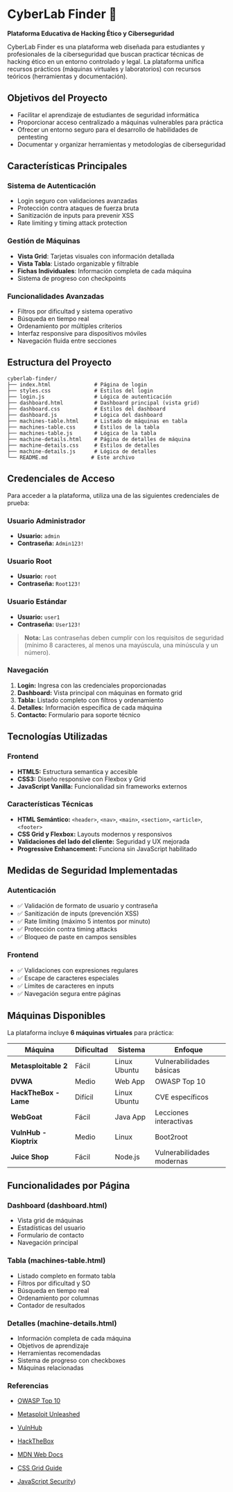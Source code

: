 # CyberLab Finder 🔐

**Plataforma Educativa de Hacking Ético y Ciberseguridad**

CyberLab Finder es una plataforma web diseñada para estudiantes y profesionales de la ciberseguridad que buscan practicar técnicas de hacking ético en un entorno controlado y legal. La plataforma unifica recursos prácticos (máquinas virtuales y laboratorios) con recursos teóricos (herramientas y documentación).

##  Objetivos del Proyecto

- Facilitar el aprendizaje de estudiantes de seguridad informática
- Proporcionar acceso centralizado a máquinas vulnerables para práctica
- Ofrecer un entorno seguro para el desarrollo de habilidades de pentesting
- Documentar y organizar herramientas y metodologías de ciberseguridad

##  Características Principales

### Sistema de Autenticación
- Login seguro con validaciones avanzadas
- Protección contra ataques de fuerza bruta
- Sanitización de inputs para prevenir XSS
- Rate limiting y timing attack protection

###  Gestión de Máquinas
- **Vista Grid**: Tarjetas visuales con información detallada
- **Vista Tabla**: Listado organizable y filtrable
- **Fichas Individuales**: Información completa de cada máquina
- Sistema de progreso con checkpoints

###  Funcionalidades Avanzadas
- Filtros por dificultad y sistema operativo
- Búsqueda en tiempo real
- Ordenamiento por múltiples criterios
- Interfaz responsive para dispositivos móviles
- Navegación fluida entre secciones

##  Estructura del Proyecto

```
cyberlab-finder/
├── index.html              # Página de login
├── styles.css              # Estilos del login
├── login.js                # Lógica de autenticación
├── dashboard.html          # Dashboard principal (vista grid)
├── dashboard.css           # Estilos del dashboard
├── dashboard.js            # Lógica del dashboard
├── machines-table.html     # Listado de máquinas en tabla
├── machines-table.css      # Estilos de la tabla
├── machines-table.js       # Lógica de la tabla
├── machine-details.html    # Página de detalles de máquina
├── machine-details.css     # Estilos de detalles
├── machine-details.js      # Lógica de detalles
└── README.md              # Este archivo
```

##  Credenciales de Acceso

Para acceder a la plataforma, utiliza una de las siguientes credenciales de prueba:

### Usuario Administrador
- **Usuario:** `admin`
- **Contraseña:** `Admin123!`

### Usuario Root
- **Usuario:** `root`
- **Contraseña:** `Root123!`

### Usuario Estándar
- **Usuario:** `user1`
- **Contraseña:** `User123!`

> **Nota:** Las contraseñas deben cumplir con los requisitos de seguridad (mínimo 8 caracteres, al menos una mayúscula, una minúscula y un número).


### Navegación

1. **Login:** Ingresa con las credenciales proporcionadas
2. **Dashboard:** Vista principal con máquinas en formato grid
3. **Tabla:** Listado completo con filtros y ordenamiento
4. **Detalles:** Información específica de cada máquina
5. **Contacto:** Formulario para soporte técnico

##  Tecnologías Utilizadas

### Frontend
- **HTML5:** Estructura semantica y accesible
- **CSS3:** Diseño responsive con Flexbox y Grid
- **JavaScript Vanilla:** Funcionalidad sin frameworks externos

### Características Técnicas
- **HTML Semántico:** `<header>`, `<nav>`, `<main>`, `<section>`, `<article>`, `<footer>`
- **CSS Grid y Flexbox:** Layouts modernos y responsivos
- **Validaciones del lado del cliente:** Seguridad y UX mejorada
- **Progressive Enhancement:** Funciona sin JavaScript habilitado

##  Medidas de Seguridad Implementadas

### Autenticación
- ✅ Validación de formato de usuario y contraseña
- ✅ Sanitización de inputs (prevención XSS)
- ✅ Rate limiting (máximo 5 intentos por minuto)
- ✅ Protección contra timing attacks
- ✅ Bloqueo de paste en campos sensibles

### Frontend
- ✅ Validaciones con expresiones regulares
- ✅ Escape de caracteres especiales
- ✅ Límites de caracteres en inputs
- ✅ Navegación segura entre páginas

##  Máquinas Disponibles

La plataforma incluye **6 máquinas virtuales** para práctica:

| Máquina | Dificultad | Sistema | Enfoque |
|---------|------------|---------|---------|
| **Metasploitable 2** | Fácil | Linux Ubuntu | Vulnerabilidades básicas |
| **DVWA** | Medio | Web App | OWASP Top 10 |
| **HackTheBox - Lame** | Difícil | Linux Ubuntu | CVE específicos |
| **WebGoat** | Fácil | Java App | Lecciones interactivas |
| **VulnHub - Kioptrix** | Medio | Linux | Boot2root |
| **Juice Shop** | Fácil | Node.js | Vulnerabilidades modernas |

##  Funcionalidades por Página

###  Dashboard (dashboard.html)
- Vista grid de máquinas
- Estadísticas del usuario
- Formulario de contacto
- Navegación principal

###  Tabla (machines-table.html)
- Listado completo en formato tabla
- Filtros por dificultad y SO
- Búsqueda en tiempo real
- Ordenamiento por columnas
- Contador de resultados

###  Detalles (machine-details.html)
- Información completa de cada máquina
- Objetivos de aprendizaje
- Herramientas recomendadas
- Sistema de progreso con checkboxes
- Máquinas relacionadas



### Referencias
- [OWASP Top 10](https://owasp.org/www-project-top-ten/)
- [Metasploit Unleashed](https://www.metasploit.com/)
- [VulnHub](https://www.vulnhub.com/)
- [HackTheBox](https://www.hackthebox.eu/)

- [MDN Web Docs](https://developer.mozilla.org/)
- [CSS Grid Guide](https://css-tricks.com/snippets/css/complete-guide-grid/)
- [JavaScript Security](https://cheatsheetseries.owasp.org))



